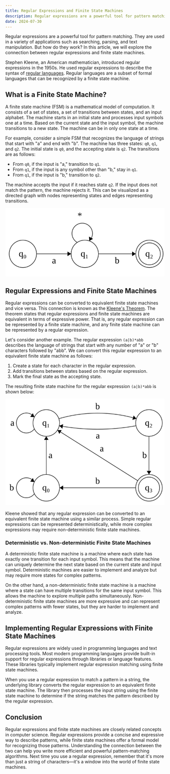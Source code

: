 ```yaml
---
title: Regular Expressions and Finite State Machines
description: Regular expressions are a powerful tool for pattern matching. But how do they work? Let's dive into the world of finite state machines.
date: 2024-07-30
---
```


Regular expressions are a powerful tool for pattern matching. They are used in a variety of applications such as searching, parsing, and text manipulation. But how do they work? In this article, we will explore the connection between regular expressions and finite state machines.

Stephen Kleene, an American mathematician, introduced regular expressions in the 1950s. He used regular expressions to describe the syntax of [regular languages](https://en.wikipedia.org/wiki/Regular_language). Regular languages are a subset of formal languages that can be recognized by a finite state machine.

## What is a Finite State Machine?

A finite state machine (FSM) is a mathematical model of computation. It consists of a set of states, a set of transitions between states, and an input alphabet. The machine starts in an initial state and processes input symbols one at a time. Based on the current state and the input symbol, the machine transitions to a new state. The machine can be in only one state at a time.

For example, consider a simple FSM that recognizes the language of strings that start with "a" and end with "b". The machine has three states: `q0`, `q1`, and `q2`. The initial state is `q0`, and the accepting state is `q2`. The transitions are as follows:

- From `q0`, if the input is "a," transition to `q1`.
- From `q1`, if the input is any symbol other than "b," stay in `q1`.
- From `q1`, if the input is "b," transition to `q2`.

The machine accepts the input if it reaches state `q2`. If the input does not match the pattern, the machine rejects it. This can be visualized as a directed graph with nodes representing states and edges representing transitions.

![Simple Finite State Machine.](../lib/assets/finite-state-machine.svg)

## Regular Expressions and Finite State Machines

Regular expressions can be converted to equivalent finite state machines and vice versa. This connection is known as the [Kleene's Theorem](https://en.wikipedia.org/wiki/Kleene%27s_algorithm). The theorem states that regular expressions and finite state machines are equivalent in terms of expressive power. That is, any regular expression can be represented by a finite state machine, and any finite state machine can be represented by a regular expression.

Let's consider another example. The regular expression `(a|b)*abb` describes the language of strings that start with any number of "a" or "b" characters followed by "abb". We can convert this regular expression to an equivalent finite state machine as follows:

1. Create a state for each character in the regular expression.
2. Add transitions between states based on the regular expression.
3. Mark the final state as the accepting state.

The resulting finite state machine for the regular expression `(a|b)*abb` is shown below:

![Finite State Machine for (a|b)*abb.](../lib/assets/finite-state-machine-abb.svg)

Kleene showed that any regular expression can be converted to an equivalent finite state machine using a similar process. Simple regular expressions can be represented deterministically, while more complex expressions may require non-deterministic finite state machines.

### Deterministic vs. Non-deterministic Finite State Machines

A deterministic finite state machine is a machine where each state has exactly one transition for each input symbol. This means that the machine can uniquely determine the next state based on the current state and input symbol. Deterministic machines are easier to implement and analyze but may require more states for complex patterns.

On the other hand, a non-deterministic finite state machine is a machine where a state can have multiple transitions for the same input symbol. This allows the machine to explore multiple paths simultaneously. Non-deterministic finite state machines are more expressive and can represent complex patterns with fewer states, but they are harder to implement and analyze.

## Implementing Regular Expressions with Finite State Machines

Regular expressions are widely used in programming languages and text processing tools. Most modern programming languages provide built-in support for regular expressions through libraries or language features. These libraries typically implement regular expression matching using finite state machines.

When you use a regular expression to match a pattern in a string, the underlying library converts the regular expression to an equivalent finite state machine. The library then processes the input string using the finite state machine to determine if the string matches the pattern described by the regular expression.

## Conclusion

Regular expressions and finite state machines are closely related concepts in computer science. Regular expressions provide a concise and expressive way to describe patterns, while finite state machines offer a formal model for recognizing those patterns. Understanding the connection between the two can help you write more efficient and powerful pattern-matching algorithms. Next time you use a regular expression, remember that it's more than just a string of characters—it's a window into the world of finite state machines.

